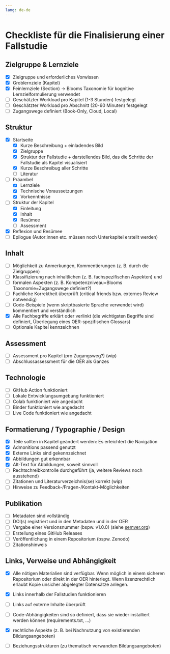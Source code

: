```yaml
---
lang: de-de
---
```

# Checkliste für die Finalisierung einer Fallstudie

## Zielgruppe & Lernziele
- [x] Zielgruppe und erforderliches Vorwissen
- [x] Groblernziele (Kapitel)
- [x] Feinlernziele (Section) -> Blooms Taxonomie für kognitive Lernzielformulierung verwendet
- [ ] Geschätzter Workload pro Kapitel (1-3 Stunden) festgelegt
- [ ] Geschätzter Workload pro Abschnitt (20-60 Minuten) festgelegt
- [ ] Zugangswege definiert (Book-Only, Cloud, Local)

## Struktur
- [x] Startseite
  - [x] Kurze Beschreibung + einladendes Bild
  - [x] Zielgruppe
  - [x] Struktur der Fallstudie + darstellendes Bild, das die Schritte der Fallstudie als Kapitel visualisiert
  - [x] Kurze Beschreibug aller Schritte
  - [ ] Literatur
- [ ] Präambel
  - [x] Lernziele
  - [x] Technische Voraussetzungen
  - [x] Vorkenntnisse
- [ ] Struktur der Kapitel
  - [x] Einleitung
  - [x] Inhalt
  - [x] Resümee
  - [ ] Assessment
- [x] Reflexion und Resümee
- [ ] Epilogue (Autor:innen etc. müssen noch Unterkapitel erstellt werden)

## Inhalt
- [ ] Möglichkeit zu Anmerkungen, Kommentierungen (z. B. durch die Zielgruppen)
- [ ] Klassifizierung nach inhaltlichen (z. B. fachspezifischen Aspekten) und 
- [ ] formalen Aspekten (z. B. Kompetenzniveau=Blooms Taxonomie=Zugangswege definiert?)
- [ ] Fachliche Korrektheit überprüft (critical friends bzw. externes Review notwendig)
- [ ] Code-Beispiele (wenn skriptbasierte Sprache verwendet wird) kommentiert und verständlich
- [x] Alle Fachbegriffe erklärt oder verlinkt (die wichtigsten Begriffe sind definiert, Überlegung eines OER-spezifischen Glossars)
- [ ] Optionale Kapitel kennzeichnen

## Assessment
- [ ] Assessment pro Kapitel (pro Zugangsweg?) (wip)
- [ ] Abschlussassessment für die OER als Ganzes

## Technologie
- [ ] GitHub Action funktioniert
- [ ] Lokale Entwicklungsumgebung funktioniert
- [ ] Colab funktioniert wie angedacht
- [ ] Binder funktioniert wie angedacht
- [ ] Live Code funktioniert wie angedacht

## Formatierung / Typographie / Design
- [x] Teile sollten in Kapitel geändert werden: Es erleichtert die Navigation
- [x] Admonitions passend genutzt
- [x] Externe Links sind gekennzeichnet
- [x] Abbildungen gut erkennbar
- [x] Alt-Text für Abbildungen, soweit sinnvoll
- [ ] Rechtschreibkontrolle durchgeführt (ja, weitere Reviews noch ausstehend)
- [ ] Zitationen und Literaturverzeichnis(se) korrekt (wip)
- [ ] Hinweise zu Feedback-/Fragen-/Kontakt-Möglichkeiten

## Publikation
- [ ] Metadaten sind vollständig
- [ ] DOI(s) registriert und in den Metadaten und in der OER
- [ ] Vergabe einer Versionsnummer (bspw. v1.0.0) (siehe [semver.org](https://semver.org))
- [ ] Erstellung eines GitHub Releases
- [ ] Veröffentlichung in einem Repositorium (bspw. Zenodo)
- [ ] Zitationshinweis

## Links, Verweise und Abhängigkeit
- [x] Alle nötigen Materialien sind verfügbar. Wenn möglich in einem sicheren Repositorium oder direkt in der OER hinterlegt. Wenn lizenzrechtlich erlaubt Kopie unsicher abgelegter Datensätze anlegen. 
- [x] Links innerhalb der Fallstudien funktionieren
- [ ] Links auf externe Inhalte überprüft
- [ ] Code-Abhängigkeiten sind so definiert, dass sie wieder installiert werden können (requirements.txt, …)
- [x] rechtliche Aspekte (z. B. bei Nachnutzung von existierenden Bildungsangeboten)
- [ ] Beziehungsstrukturen (zu thematisch verwandten Bildungsangeboten)

 
